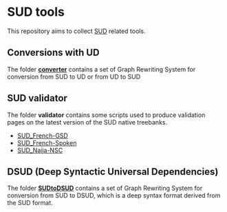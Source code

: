 # SUD tools

This repository aims to collect [SUD](https://surfacesyntacticud.github.io/) related tools.

## Conversions with UD

The folder [**converter**](converter/README.md) contains a set of Graph Rewriting System for conversion from SUD to UD or from UD to SUD

## SUD validator

The folder **validator** contains some scripts used to produce validation pages on the latest version of the SUD native treebanks.

 * [SUD_French-GSD](http://match.grew.fr/valid/?corpus=SUD_French-GSD@latest)
 * [SUD_French-Spoken](http://match.grew.fr/valid/?corpus=SUD_French-Spoken@latest)
 * [SUD_Naija-NSC](http://match.grew.fr/valid/?corpus=SUD_Naija-NSC@latest)

## DSUD (Deep Syntactic Universal Dependencies)
The folder [**SUDtoDSUD**](SUdtoDSUD) contains a set of Graph Rewriting System for conversion from SUD to DSUD, which is a deep syntax format derived from the SUD format.
